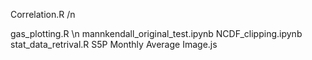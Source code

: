 Correlation.R /n

gas_plotting.R \n
mannkendall_original_test.ipynb
NCDF_clipping.ipynb
stat_data_retrival.R
S5P Monthly Average Image.js

